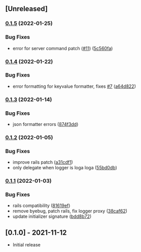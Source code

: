 ## [Unreleased]

### [0.1.5](https://github.com/hschne/mr-loga-loga/compare/v0.1.4...v0.1.5) (2022-01-25)


### Bug Fixes

* error for server command patch ([#11](https://github.com/hschne/mr-loga-loga/issues/11)) ([5c560fa](https://github.com/hschne/mr-loga-loga/commit/5c560fae8e917c1921343aed56dbe25da82a1735))

### [0.1.4](https://github.com/hschne/mr-loga-loga/compare/v0.1.3...v0.1.4) (2022-01-22)


### Bug Fixes

* error formatting for keyvalue formatter, fixes [#7](https://github.com/hschne/mr-loga-loga/issues/7) ([a64d822](https://github.com/hschne/mr-loga-loga/commit/a64d8225691d55e1eb42df57afcb950d76f5f59b))

### [0.1.3](https://github.com/hschne/mr-loga-loga/compare/v0.1.2...v0.1.3) (2022-01-14)


### Bug Fixes

* json formatter errors ([874f3dd](https://github.com/hschne/mr-loga-loga/commit/874f3dd480e05792712495eb6b7c77c35474adc1))

### [0.1.2](https://github.com/hschne/mr-loga-loga/compare/v0.1.1...v0.1.2) (2022-01-05)


### Bug Fixes

* improve rails patch ([a31cdf1](https://github.com/hschne/mr-loga-loga/commit/a31cdf1b655bfaeb2351bff818ca0af83293ace5))
* only delegate when logger is loga loga ([55bd0db](https://github.com/hschne/mr-loga-loga/commit/55bd0dbdee5b975c80effac90e989eb08d2b6948))

### [0.1.1](https://www.github.com/hschne/mr-loga-loga/compare/v0.1.0...v0.1.1) (2022-01-03)


### Bug Fixes

* rails compatibility ([81619ef](https://www.github.com/hschne/mr-loga-loga/commit/81619ef76d772ac05eb78daf3714794d345af587))
* remove byebug, patch rails, fix logger proxy ([38caf62](https://www.github.com/hschne/mr-loga-loga/commit/38caf625304449e128e9201aeeaf79d24798aa7d))
* update initializer signature ([bdd8b72](https://www.github.com/hschne/mr-loga-loga/commit/bdd8b7269111550ff9e2e5e3c6344d6c83707099))

## [0.1.0] - 2021-11-12

- Initial release
